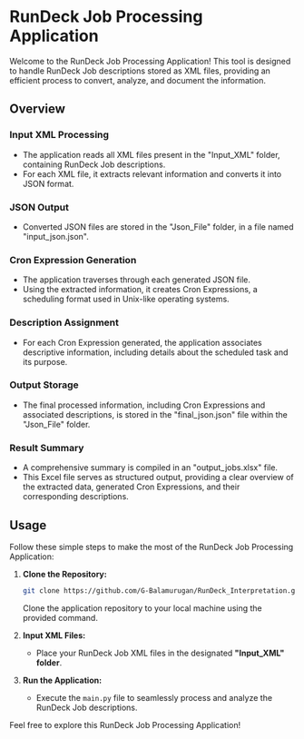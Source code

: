 # RunDeck Job Processing Application

Welcome to the RunDeck Job Processing Application! This tool is designed to handle RunDeck Job descriptions stored as XML files, providing an efficient process to convert, analyze, and document the information.

## Overview

### Input XML Processing

- The application reads all XML files present in the "Input_XML" folder, containing RunDeck Job descriptions.
- For each XML file, it extracts relevant information and converts it into JSON format.

### JSON Output

- Converted JSON files are stored in the "Json_File" folder, in a file named "input_json.json".

### Cron Expression Generation

- The application traverses through each generated JSON file.
- Using the extracted information, it creates Cron Expressions, a scheduling format used in Unix-like operating systems.

### Description Assignment

- For each Cron Expression generated, the application associates descriptive information, including details about the scheduled task and its purpose.

### Output Storage

- The final processed information, including Cron Expressions and associated descriptions, is stored in the "final_json.json" file within the "Json_File" folder.

### Result Summary

- A comprehensive summary is compiled in an "output_jobs.xlsx" file.
- This Excel file serves as structured output, providing a clear overview of the extracted data, generated Cron Expressions, and their corresponding descriptions.

## Usage

Follow these simple steps to make the most of the RunDeck Job Processing Application:

1. **Clone the Repository:**
    ```bash
    git clone https://github.com/G-Balamurugan/RunDeck_Interpretation.git
    ```
    Clone the application repository to your local machine using the provided command.

2. **Input XML Files:**
    - Place your RunDeck Job XML files in the designated **"Input_XML" folder**.

3. **Run the Application:**
    - Execute the `main.py` file to seamlessly process and analyze the RunDeck Job descriptions.

Feel free to explore this RunDeck Job Processing Application!

